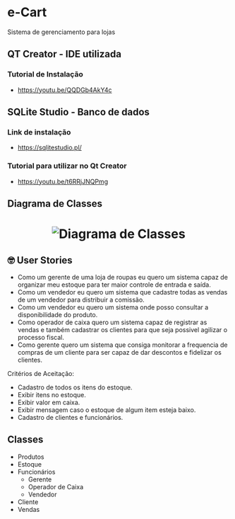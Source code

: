 # e-Cart 
Sistema de gerenciamento para lojas

## QT Creator - IDE utilizada
### Tutorial de Instalação
- https://youtu.be/QQDGb4AkY4c

## SQLite Studio - Banco de dados
### Link de instalação
- https://sqlitestudio.pl/
### Tutorial para utilizar no Qt Creator
- https://youtu.be/t6RRjJNQPmg

## Diagrama de Classes
<h1 align="center">
    <img alt="Diagrama de Classes" title="Diagrama de Classes" src="[https://github.com/thiggasz/Projeto-React-Grupo2/blob/main/src/pages/images/tela-inicial.png](https://raw.githubusercontent.com/INF112-Programacao2/20222-team-4/main/diagramaDeClassesGrupo4-Matheus-Vitoria-Rafael.png)" />
</h1>


## 🤓 User Stories 
- Como um gerente de uma loja de roupas eu quero um sistema capaz de organizar meu estoque para ter maior controle de entrada e saída.
- Como um vendedor eu quero um sistema que cadastre todas as vendas de um vendedor para distribuir a comissão.
- Como um vendedor eu quero um sistema onde posso consultar a disponibilidade do produto.
- Como operador de caixa quero um sistema capaz de registrar as vendas e também cadastrar os clientes para que seja possivel agilizar o processo fiscal.
- Como gerente quero um sistema que consiga monitorar a frequencia de compras de um cliente para ser capaz de dar descontos e fidelizar os clientes.

Critérios de Aceitação:
- Cadastro de todos os itens do estoque.
- Exibir itens no estoque.
- Exibir valor em caixa.
- Exibir mensagem caso o estoque de algum item esteja baixo.
- Cadastro de clientes e funcionários.

## Classes 
- Produtos
- Estoque
- Funcionários 
  - Gerente
  - Operador de Caixa
  - Vendedor
- Cliente
- Vendas
